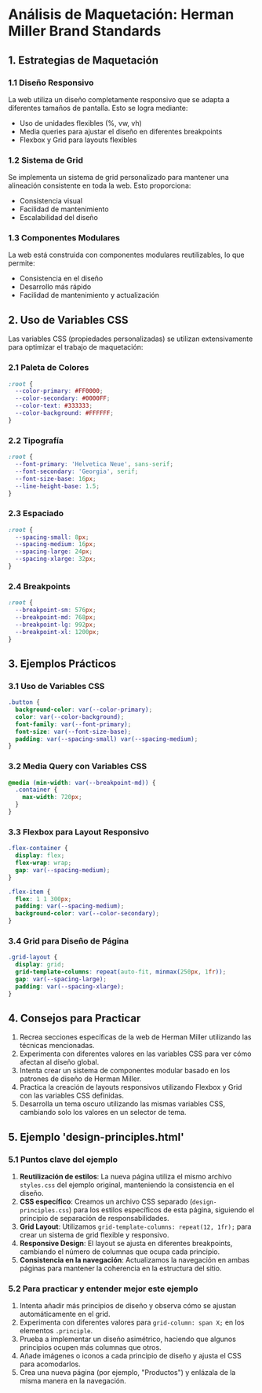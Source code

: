 # Análisis de Maquetación: Herman Miller Brand Standards

## 1. Estrategias de Maquetación

### 1.1 Diseño Responsivo

La web utiliza un diseño completamente responsivo que se adapta a diferentes tamaños de pantalla. Esto se logra mediante:

- Uso de unidades flexibles (%, vw, vh)
- Media queries para ajustar el diseño en diferentes breakpoints
- Flexbox y Grid para layouts flexibles

### 1.2 Sistema de Grid

Se implementa un sistema de grid personalizado para mantener una alineación consistente en toda la web. Esto proporciona:

- Consistencia visual
- Facilidad de mantenimiento
- Escalabilidad del diseño

### 1.3 Componentes Modulares

La web está construida con componentes modulares reutilizables, lo que permite:

- Consistencia en el diseño
- Desarrollo más rápido
- Facilidad de mantenimiento y actualización

## 2. Uso de Variables CSS

Las variables CSS (propiedades personalizadas) se utilizan extensivamente para optimizar el trabajo de maquetación:

### 2.1 Paleta de Colores

```css
:root {
  --color-primary: #FF0000;
  --color-secondary: #0000FF;
  --color-text: #333333;
  --color-background: #FFFFFF;
}
```

### 2.2 Tipografía

```css
:root {
  --font-primary: 'Helvetica Neue', sans-serif;
  --font-secondary: 'Georgia', serif;
  --font-size-base: 16px;
  --line-height-base: 1.5;
}
```

### 2.3 Espaciado

```css
:root {
  --spacing-small: 8px;
  --spacing-medium: 16px;
  --spacing-large: 24px;
  --spacing-xlarge: 32px;
}
```

### 2.4 Breakpoints

```css
:root {
  --breakpoint-sm: 576px;
  --breakpoint-md: 768px;
  --breakpoint-lg: 992px;
  --breakpoint-xl: 1200px;
}
```

## 3. Ejemplos Prácticos

### 3.1 Uso de Variables CSS

```css
.button {
  background-color: var(--color-primary);
  color: var(--color-background);
  font-family: var(--font-primary);
  font-size: var(--font-size-base);
  padding: var(--spacing-small) var(--spacing-medium);
}
```

### 3.2 Media Query con Variables CSS

```css
@media (min-width: var(--breakpoint-md)) {
  .container {
    max-width: 720px;
  }
}
```

### 3.3 Flexbox para Layout Responsivo

```css
.flex-container {
  display: flex;
  flex-wrap: wrap;
  gap: var(--spacing-medium);
}

.flex-item {
  flex: 1 1 300px;
  padding: var(--spacing-medium);
  background-color: var(--color-secondary);
}
```

### 3.4 Grid para Diseño de Página

```css
.grid-layout {
  display: grid;
  grid-template-columns: repeat(auto-fit, minmax(250px, 1fr));
  gap: var(--spacing-large);
  padding: var(--spacing-xlarge);
}
```

## 4. Consejos para Practicar

1. Recrea secciones específicas de la web de Herman Miller utilizando las técnicas mencionadas.
2. Experimenta con diferentes valores en las variables CSS para ver cómo afectan al diseño global.
3. Intenta crear un sistema de componentes modular basado en los patrones de diseño de Herman Miller.
4. Practica la creación de layouts responsivos utilizando Flexbox y Grid con las variables CSS definidas.
5. Desarrolla un tema oscuro utilizando las mismas variables CSS, cambiando solo los valores en un selector de tema.

## 5. Ejemplo 'design-principles.html'

### 5.1 Puntos clave del ejemplo

1. **Reutilización de estilos**: La nueva página utiliza el mismo archivo `styles.css` del ejemplo original, manteniendo la consistencia en el diseño.
2. **CSS específico**: Creamos un archivo CSS separado (`design-principles.css`) para los estilos específicos de esta página, siguiendo el principio de separación de responsabilidades.
3. **Grid Layout**: Utilizamos `grid-template-columns: repeat(12, 1fr);` para crear un sistema de grid flexible y responsivo.
4. **Responsive Design**: El layout se ajusta en diferentes breakpoints, cambiando el número de columnas que ocupa cada principio.
5. **Consistencia en la navegación**: Actualizamos la navegación en ambas páginas para mantener la coherencia en la estructura del sitio.

### 5.2 Para practicar y entender mejor este ejemplo

1. Intenta añadir más principios de diseño y observa cómo se ajustan automáticamente en el grid.
2. Experimenta con diferentes valores para `grid-column: span X;` en los elementos `.principle`.
3. Prueba a implementar un diseño asimétrico, haciendo que algunos principios ocupen más columnas que otros.
4. Añade imágenes o iconos a cada principio de diseño y ajusta el CSS para acomodarlos.
5. Crea una nueva página (por ejemplo, "Productos") y enlázala de la misma manera en la navegación.
